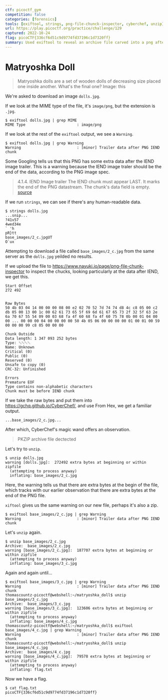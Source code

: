 ```yaml
---
ctf: picoctf_gym
competition: false
categories: [forensics]
tools: [exiftool, strings, png-file-chunck-inspector, cyberchef, unzip]
url: https://play.picoctf.org/practice/challenge/129
captured: 2022-10-24
flag: picoCTF{336cf6d51c9d9774fd37196c1d7320ff}
summary: Used exiftool to reveal an archive file carved into a png after the IEND chunk that then could be unzipped to reveal the plaintext flag file.
---
```


# Matryoshka Doll

> Matryoshka dolls are a set of wooden dolls of decreasing size placed one inside another. What's the final one? Image: this

We're asked to download an image `dolls.jpg`.

If we look at the MIME type of the file, it's `image/png`, but the extension is `.jpg`.

```shell
$ exiftool dolls.jpg | grep MIME
MIME Type                       : image/png
```

If we look at the rest of the `exiftool` output, we see a `Warning`.

```shell 
$ exiftool dolls.jpg | grep Warning
Warning                         : [minor] Trailer data after PNG IEND chunk
```

Some Googling tells us that this PNG has some extra data after the IEND image trailer. This is a warning because the IEND image traler should be the end of the data, according to the PNG image spec.

> 4.1.4. IEND Image trailer
> The IEND chunk must appear LAST. It marks the end of the PNG datastream. The chunk's data field is empty. 
> [source](https://www.w3.org/TR/PNG-Chunks.html)

If we run `strings`, we can see if there's any human-readable data.

```shell
$ strings dolls.jpg
...snip...
?41v57
4wed34e
` 'h
pR}tt
base_images/2_c.jpgUT
O`ux
```

Attempting to download a file called `base_images/2_c.jpg` from the same server as the `dolls.jpg` yeilded no results.

If we upload the file to https://www.nayuki.io/page/png-file-chunk-inspector to inspect the chucks, looking particularly at the data after IEND, we get this.

```
Start Offset
272 492


Raw Bytes
50 4b 03 04 14 00 00 00 08 00 e2 02 70 52 7d 74 74 d8 4c c8 05 00 c2 db 05 00 13 00 1c 00 62 61 73 65 5f 69 6d 61 67 65 73 2f 32 5f 63 2e 6a 70 67 55 54 09 00 03 68 fa 4f 60 68 fa 4f 60 75 78 0b 00 01 04 00 00 ... 00 00 00 04 00 00 00 00 50 4b 05 06 00 00 00 00 01 00 01 00 59 00 00 00 99 c8 05 00 00 00	

Chunk Outside
Data length: 1 347 093 252 bytes
Type: ␔␀␀␀
Name: Unknown
Critical (0)
Public (0)
Reserved (0)
Unsafe to copy (0)
CRC-32: Unfinished

Errors
Premature EOF
Type contains non-alphabetic characters
Chunk must be before IEND chunk
```

If we take the raw bytes and put them into https://gchq.github.io/CyberChef/, and use From Hex, we get a familiar output.

```
...base_images/2_c.jpg...
```

After which, CyberChef's magic wand offers an observation.

> PKZIP archive file dectected

Let's try to `unzip`.

```shell
$ unzip dolls.jpg
warning [dolls.jpg]:  272492 extra bytes at beginning or within zipfile
  (attempting to process anyway)
  inflating: base_images/2_c.jpg 
```

Here, the warning tells us that there are extra bytes at the begin of the file, which tracks with our earlier observation that there are extra bytes at the end of the PNG file.

`xiftool` gives us the same warning on our new file, perhaps it's also a zip.

```shell
$ exiftool base_images/2_c.jpg | grep Warning
Warning                         : [minor] Trailer data after PNG IEND chunk
```

Let's `unzip` again.

```shell
$ unzip base_images/2_c.jpg
Archive:  base_images/2_c.jpg
warning [base_images/2_c.jpg]:  187707 extra bytes at beginning or within zipfile
  (attempting to process anyway)
  inflating: base_images/3_c.jpg
```

Again and again until...

```shell
$ exiftool base_images/3_c.jpg | grep Warning
Warning                         : [minor] Trailer data after PNG IEND chunk
thomascountz-picoctf@webshell:~/matryoshka_doll$ unzip base_images/3_c.jpg
Archive:  base_images/3_c.jpg
warning [base_images/3_c.jpg]:  123606 extra bytes at beginning or within zipfile
  (attempting to process anyway)
  inflating: base_images/4_c.jpg     
thomascountz-picoctf@webshell:~/matryoshka_doll$ exiftool base_images/4_c.jpg | grep Warning
Warning                         : [minor] Trailer data after PNG IEND chunk
thomascountz-picoctf@webshell:~/matryoshka_doll$ unzip base_images/4_c.jpg
Archive:  base_images/4_c.jpg
warning [base_images/4_c.jpg]:  79578 extra bytes at beginning or within zipfile
  (attempting to process anyway)
  inflating: flag.txt
```

Now we have a flag.

```shell
$ cat flag.txt           
picoCTF{336cf6d51c9d9774fd37196c1d7320ff}
```
